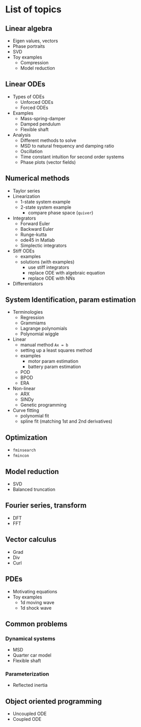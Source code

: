 # List of topics

## Linear algebra
* Eigen values, vectors
* Phase portraits
* SVD
* Toy examples
	* Compression
	* Model reduction

## Linear ODEs
* Types of ODEs
	* Unforced ODEs
	* Forced ODEs
* Examples
	* Mass-spring-damper
	* Damped pendulum
	* Flexible shaft
* Analysis
	* Different methods to solve
	* MSD to natural frequency and damping ratio
	* Oscillation
	* Time constant intuition for second order systems
	* Phase plots (vector fields)

## Numerical methods
* Taylor series
* Linearization
    * 1-state system example
    * 2-state system example
    	* compare phase space (`quiver`) 
* Integrators
	* Forward Euler
	* Backward Euler
	* Runge-kutta
	* ode45 in Matlab
	* Simplectic integrators
* Stiff ODEs
	* examples
	* solutions (with examples)
		* use stiff integrators
		* replace ODE with algebraic equation
		* replace ODE with NNs
* Differentiators

## System Identification, param estimation
* Terminologies
    * Regression
    * Grammiams
    * Lagrange polynomials
    * Polynomial wiggle
* Linear
    * manual method `Ax = b` 
    * setting up a least squares method
    * examples
        * motor param estimation
        * battery param estimation
    * POD
    * BPOD
    * ERA
* Non-linear
    * ARX
    * SINDy
    * Genetic programming
* Curve fitting
    * polynomial fit
    * spline fit (matching 1st and 2nd derivatives)

## Optimization
* `fminsearch`
* `fmincon`

## Model reduction
* SVD
* Balanced truncation

## Fourier series, transform
* DFT
* FFT

## Vector calculus
* Grad
* Div
* Curl

## PDEs
* Motivating equations
* Toy examples
	* 1d moving wave
	* 1d shock wave

## Common problems
### Dynamical systems
* MSD
* Quarter car model
* Flexible shaft
### Parameterization
* Reflected inertia


## Object oriented programming
* Uncoupled ODE
* Coupled ODE